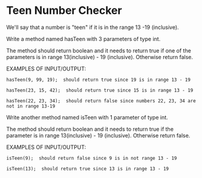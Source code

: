 # Teen Number Checker

We'll say that a number is "teen" if it is in the range 13 -19 (inclusive).

Write a method named hasTeen with 3 parameters of type int.

The method should return boolean and it needs to return true if one of the parameters is in range 13(inclusive) - 19 (inclusive). Otherwise return false.


EXAMPLES OF INPUT/OUTPUT:

    hasTeen(9, 99, 19);  should return true since 19 is in range 13 - 19

    hasTeen(23, 15, 42);  should return true since 15 is in range 13 - 19

    hasTeen(22, 23, 34);  should return false since numbers 22, 23, 34 are not in range 13-19


Write another method named isTeen with 1 parameter of type int.

The method should return boolean and it needs to return true if the parameter is in range 13(inclusive) - 19 (inclusive). Otherwise return false.

EXAMPLES OF INPUT/OUTPUT:

    isTeen(9);  should return false since 9 is in not range 13 - 19

    isTeen(13);  should return true since 13 is in range 13 - 19
